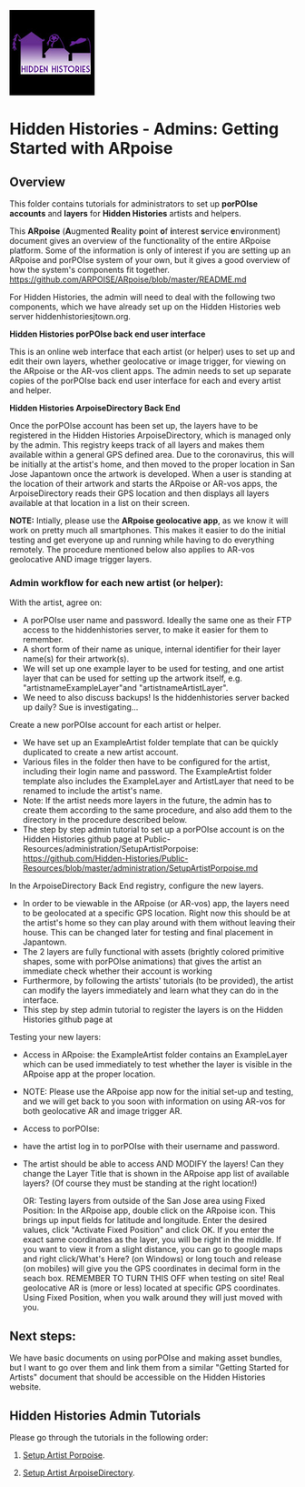 ![Hidden Histories Logo](/images/hiddenhistories-logo.png)
# Hidden Histories - Admins: Getting Started with ARpoise 

## Overview   
This folder contains tutorials for administrators to set up **porPOIse accounts** and **layers** for **Hidden Histories** artists and helpers.

This **ARpoise** (**A**ugmented **R**eality **p**oint **o**f **i**nterest **s**ervice **e**nvironment) document gives an overview of the functionality of the entire ARpoise platform. Some of the information is only of interest if you are setting up an ARpoise and porPOIse system of your own, but it gives a good overview of how the system's components fit together.
https://github.com/ARPOISE/ARpoise/blob/master/README.md

For Hidden Histories, the admin will need to deal with the following two components, which we have already set up on the Hidden Histories web server hiddenhistoriesjtown.org.

**Hidden Histories porPOIse back end user interface**

This is an online web interface that each artist (or helper) uses to set up and edit their own layers, whether geolocative or image trigger, for viewing on the ARpoise or the AR-vos client apps. The admin needs to set up separate copies of the porPOIse back end user interface for each and every artist and helper.

**Hidden Histories ArpoiseDirectory Back End**

Once the porPOIse account has been set up, the layers have to be registered in the Hidden Histories ArpoiseDirectory, which is managed only by the admin. This registry keeps track of all layers and makes them available within a general GPS defined area. Due to the coronavirus, this will be initially at the artist's home, and then moved to the proper location in San Jose Japantown once the artwork is developed. When a user is standing at the location of their artwork and starts the ARpoise or AR-vos apps, the ArpoiseDirectory reads their GPS location and then displays all layers available at that location in a list on their screen.

**NOTE:** Intially, please use the **ARpoise geolocative app**, as we know it will work on pretty much all smartphones. This makes it easier to do the initial testing and get everyone up and running while having to do everything remotely. The procedure mentioned below also applies to AR-vos geolocative AND image trigger layers.


### Admin workflow for each new artist (or helper):

With the artist, agree on:
- A porPOIse user name and password. Ideally the same one as their FTP access to the hiddenhistories server, to make it easier for them to remember.
- A short form of their name as unique, internal identifier for their layer name(s) for their artwork(s).
- We will set up one example layer to be used for testing, and one artist layer that can be used for setting up the artwork itself, e.g. "artistnameExampleLayer"and "artistnameArtistLayer".
- We need to also discuss backups! Is the hiddenhistories server backed up daily? Sue is investigating...

Create a new porPOIse account for each artist or helper.
- We have set up an ExampleArtist folder template that can be quickly duplicated to create a new artist account.
- Various files in the folder then have to be configured for the artist, including their login name and password. The ExampleArtist folder template also includes the ExampleLayer and ArtistLayer that need to be renamed to include the artist's name.
- Note: If the artist needs more layers in the future, the admin has to create them according to the same procedure, and also add them to the directory in the procedure described below.
- The step by step admin tutorial to set up a porPOIse account is on the Hidden Histories github page at Public-Resources/administration/SetupArtistPorpoise:
        https://github.com/Hidden-Histories/Public-Resources/blob/master/administration/SetupArtistPorpoise.md

In the ArpoiseDirectory Back End registry, configure the new layers.
- In order to be viewable in the ARpoise (or AR-vos) app, the layers need to be geolocated at a specific GPS location. Right now this should be at the artist's home so they can play around with them without leaving their house. This can be changed later for testing and final placement in Japantown.
- The 2 layers are fully functional with assets (brightly colored primitive shapes, some with porPOIse animations) that gives the artist an immediate check whether their account is working
- Furthermore, by following the artists' tutorials  (to be provided), the artist can modify the layers immediately and learn what they can do in the interface.
- This step by step admin tutorial to register the layers is on the Hidden Histories github page at

Testing your new layers:
- Access in ARpoise: the ExampleArtist folder contains an ExampleLayer which can be used immediately to test whether the layer is visible in the ARpoise app at the proper location.
- NOTE: Please use the ARpoise app now for the initial set-up and testing, and we will get back to you soon with information on using AR-vos for both geolocative AR and image trigger AR.
- Access to porPOIse:
- have the artist log in to porPOIse with their username and password.
- The artist should be able to access AND MODIFY the layers! Can they change the Layer Title that is shown in the ARpoise app list of available layers? (Of course they must be standing at the right location!)

    OR: Testing layers from outside of the San Jose area using Fixed Position:
        In the ARpoise app, double click on the ARpoise icon.
        This brings up input fields for latitude and longitude.
        Enter the desired values, click "Activate Fixed Position" and click OK.
            If you enter the exact same coordinates as the layer, you will be right in the middle.
            If you want to view it from a slight distance, you can go to google maps and right click/What's Here? (on Windows) or long touch and release (on mobiles) will give you the GPS coordinates in decimal form in the seach box.
        REMEMBER TO TURN THIS OFF when testing on site! Real geolocative AR is (more or less) located at specific GPS coordinates. Using Fixed Position, when you walk around they will just moved with you.

## Next steps:
We have basic documents on using porPOIse and making asset bundles, but I want to go over them and link them from a similar "Getting Started for Artists" document that should be accessible on the Hidden Histories website.





## Hidden Histories Admin Tutorials
Please go through the tutorials in the following order:

1. [Setup Artist Porpoise](SetupArtistPorpoise.md).

2. [Setup Artist ArpoiseDirectory](SetupArtistArpoiseDirectory.md).
